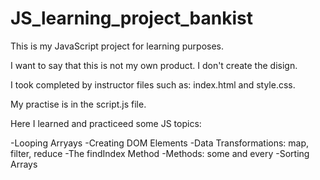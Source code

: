# JS_learning_project_bankist
This is my JavaScript project for learning purposes.

I want to say that this is not my own product.
I don't create the disign.

I took completed by instructor files such as: index.html and style.css.

My practise is in the script.js file.

Here I learned and practiceed some JS topics:

-Looping Arryays
-Creating DOM Elements
-Data Transformations: map, filter, reduce
-The findIndex Method
-Methods: some and every
-Sorting Arrays

